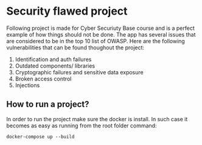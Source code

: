 # Security flawed project

Following project is made for Cyber Securiuty Base course and is a perfect example of how
things should not be done. The app has several issues that are considered to be in the top 10 list of OWASP. Here are the following vulnerabilities that can be found thoughout the project:

1. Identification and auth failures
2. Outdated components/ libraries
3. Cryptographic failures and sensitive data exposure
4. Broken access control
5. Injections

## How to run a project?

In order to run the project make sure the docker is install. In such case it becomes as easy as running from the root folder command:

```
docker-compose up --build
```
